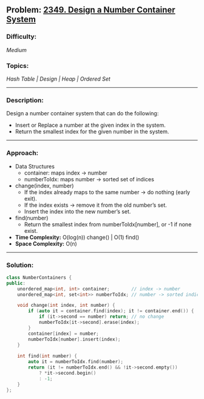 ## Problem: [2349. Design a Number Container System](https://leetcode.com/problems/design-a-number-container-system/)

### Difficulty:
*Medium*

### Topics:
*Hash Table | Design | Heap | Ordered Set*

---

### Description:
Design a number container system that can do the following:
- Insert or Replace a number at the given index in the system.
- Return the smallest index for the given number in the system.

---

### Approach:
- Data Structures
    - container: maps index → number
    - numberToIdx: maps number → sorted set of indices
- change(index, number)
    - If the index already maps to the same number → do nothing (early exit).
    - If the index exists → remove it from the old number’s set.
    - Insert the index into the new number’s set.
- find(number)
    - Return the smallest index from numberToIdx[number], or -1 if none exist.
- **Time Complexity:** O(log(n)) change() | O(1) find()
- **Space Complexity:** O(n)

---

### Solution:
```cpp
class NumberContainers {
public:
    unordered_map<int, int> container;        // index -> number
    unordered_map<int, set<int>> numberToIdx; // number -> sorted indices

    void change(int index, int number) {
        if (auto it = container.find(index); it != container.end()) {
            if (it->second == number) return; // no change
            numberToIdx[it->second].erase(index);
        }
        container[index] = number;
        numberToIdx[number].insert(index);
    }
    
    int find(int number) {
        auto it = numberToIdx.find(number);
        return (it != numberToIdx.end() && !it->second.empty()) 
            ? *it->second.begin() 
            : -1;
    }
};
```
